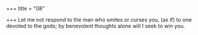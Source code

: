 +++
title = "08"

+++
Let me not respond to the man who smites or curses you, (as if) to one  devoted to the gods;
by benevolent thoughts alone will I seek to win you.